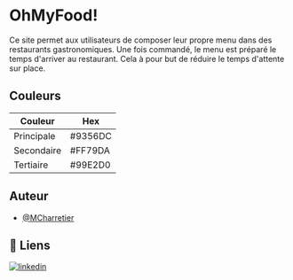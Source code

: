 # OhMyFood!

Ce site permet aux utilisateurs de composer leur propre menu dans des restaurants gastronomiques. Une fois commandé, le menu est préparé le temps d'arriver au restaurant. Cela à pour but de réduire le temps d'attente sur place.


## Couleurs

| Couleur             | Hex                                                                |
| ----------------- | ------------------------------------------------------------------ |
| Principale | #9356DC |
| Secondaire | #FF79DA |
| Tertiaire | #99E2D0 |


## Auteur

- [@MCharretier](https://www.github.com/MCharretier)


## 🔗 Liens
[![linkedin](https://img.shields.io/badge/linkedin-0A66C2?style=for-the-badge&logo=linkedin&logoColor=white)](https://www.linkedin.com/in/mathis-charretier/)
